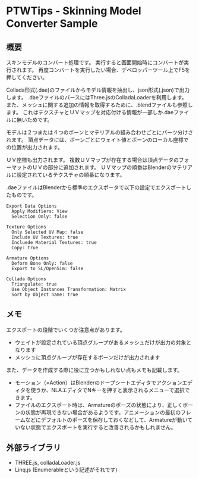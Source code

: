 # PTWTips - Skinning Model Converter Sample

## 概要
スキンモデルのコンバート処理です。
実行すると画面開始時にコンバートが実行されます。
再度コンバートを実行したい場合、デベロッパーツール上でF5を押してください。

Collada形式(.dae)のファイルからモデル情報を抽出し、json形式(.json)で出力します。
.daeファイルのパースにはThree.jsのColladaLoaderを利用します。
また、メッシュに関する追加の情報を取得するために、.blendファイルも参照します。
これはテクスチャとＵＶマップを対応付ける情報が一部しか.daeファイルに無いためです。

モデルは２つまたは４つのボーンとマテリアルの組み合わせごとにパーツ分けされます。
頂点データには、ボーンごとにウェイト値とボーンのローカル座標での位置が出力されます。

ＵＶ座標も出力されます。
複数ＵＶマップが存在する場合は頂点データのフォーマットのＵＶの部分に追加されます。
ＵＶマップの順番はBlenderのマテリアルに設定されているテクスチャの順番になります。

.daeファイルはBlenderから標準のエクスポータで以下の設定でエクスポートしたものです。

    Export Data Options  
      Apply Modifiers: View  
      Selection Only: false  

    Texture Options
      Only Selected UV Map: false  
      Include UV Textures: true  
      Incluede Material Textures: true  
      Copy: true  

    Armature Options  
      Deform Bone Only: false  
      Export to SL/OpenSim: false  

    Collada Options  
      Triangulate: true  
      Use Object Instances Transformation: Matrix  
      Sort by Object name: true  

## メモ
エクスポートの段階でいくつか注意点があります。

- ウェイトが設定されている頂点グループがあるメッシュだけが出力の対象となります
- メッシュに頂点グループが存在するボーンだけが出力されます

また、データを作成する際に役に立つかもしれない点もメモも記載します。

- モーション（=Action）はBlenderのドープシートエディタでアクションエディタを使うか、NLAエディタでNキーを押すと表示されるメニューで選択できます。
- ファイルのエクスポート時は、Armatureのポーズの状態により、正しくボーンの状態が再現できない場合があるようです。アニメーションの最初のフレームなどにデフォルトのポーズを保存しておくなどして、Armatureが動いていない状態でエクスポートを実行すると改善されるかもしれません。

## 外部ライブラリ
- THREE.js, colladaLoader.js
- Linq.js (Enumerableという記述がそれです)

